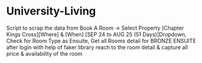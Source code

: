 # University-Living
Script to scrap the data from Book A Room -> Select Property [Chapter Kings Cross][Where] &amp; [When] [SEP 24 to AUG 25 (51 Days)]Dropdown, Check for Room Type as Ensuite, Get all Rooms detail for BRONZE ENSUITE after login with help of faker library reach to the room detail &amp; capture all price &amp; availability of the room
